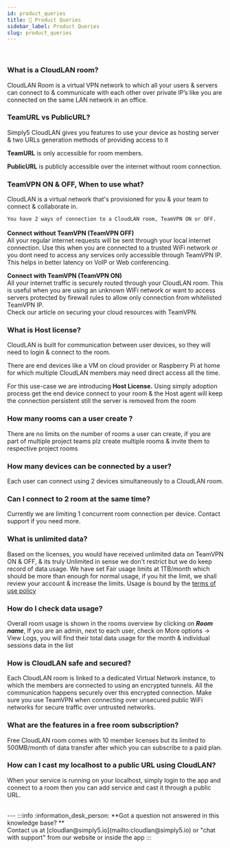 ```yaml
---
id: product_queries
title: 🦚 Product Queries
sidebar_label: Product Queries
slug: product_queries
---
```

<br />

### What is a CloudLAN room?

CloudLAN Room is a virtual VPN network to which all your users & servers can connect to & communicate with each other over private IP’s like you are connected on the same LAN network in an office.

### TeamURL vs PublicURL?

Simply5 CloudLAN gives you features to use your device as hosting server & two URLs generation methods of providing access to it 

**TeamURL** is only accessible for room members. 

**PublicURL** is publicly accessible over the internet without room connection.

### TeamVPN ON & OFF, When to use what?

CloudLAN is a virtual network that's provisioned for you & your team to connect & collaborate in.  

`You have 2 ways of connection to a CloudLAN room, TeamVPN ON or OFF.` <br /><br />
**Connect without TeamVPN (TeamVPN OFF)** <br />
 All your regular internet requests will be sent through your local internet connection. Use this when you are connected to a trusted WiFi network or you dont need to access any services only accessible through TeamVPN IP. This helps in better latency on VoIP or Web conferencing. <br /> 

**Connect with TeamVPN (TeamVPN ON)** <br />
All your internet traffic is securely routed through your CloudLAN room. This is useful when you are using an unknown WIFi network or want to access servers protected by firewall rules to allow only connection from whitelisted TeamVPN IP. <br /> 
Check our article on securing your cloud resources with TeamVPN. <br />


### What is Host license?

CloudLAN is built for communication between user devices, so they will need to login & connect to the room.

There are end devices like a VM on cloud provider or Raspberry Pi at home for which multiple CloudLAN members may need direct access all the time. 

For this use-case we are introducing **Host License.** Using simply adoption process get the end device connect to your room & the Host agent will keep the connection persistent still the server is removed from the room

### How many rooms can a user create ?

There are no limits on the number of rooms a user can create, if you are part of multiple project teams plz create multiple rooms & invite them to respective project rooms


### How many devices can be connected by a user?

Each user can connect using 2 devices simultaneously to a CloudLAN room. 

### Can I connect to 2 room at the same time?

Currently we are limiting 1 concurrent room connection per device. Contact support if you need more.

### What is unlimited data?

Based on the licenses, you would have received unlimited data on TeamVPN ON & OFF, & its truly Unlimited in sense we don't restrict but we do keep record of data usage. We have set Fair usage limits at 1TB/month which should be more than enough for normal usage, if you hit the limit, we shall review your account & increase the limits. Usage is bound by the [terms of use policy](https://www.simply5.io/termsofuse)

### How do I check data usage?

Overall room usage is shown in the rooms overview by clicking on ***Room name***, If you are an admin, next to each user, check on More options -> View Logs, you will find their total data usage for the month & individual sessions data in the list


### How is CloudLAN safe and secured?

Each CloudLAN room is linked to a dedicated Virtual Network instance, to which the members are connected to using an encrypted tunnels. All the communication happens securely over this encrypted connection. Make sure you use TeamVPN when connecting over unsecured public WiFi networks for secure traffic over untrusted networks.

### What are the features in a free room subscription?

Free CloudLAN room comes with 10 member licenses but its limited to 500MB/month of data transfer after which you can subscribe to a paid plan.


### How can I cast my localhost to a public URL using CloudLAN?

When your service is running on your localhost, simply login to the app and connect to a room then you can add service and cast it through a public URL.


<br />
---
:::info
:information_desk_person: **Got a question not answered in this knowledge base? ** <br />
Contact us at [cloudlan@simply5.io](mailto:cloudlan@simply5.io) or "chat with support" from our website or inside the app
:::